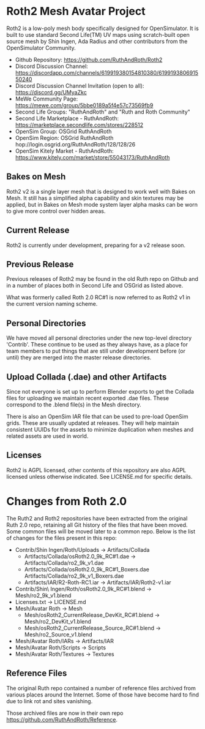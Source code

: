 # Roth2 Mesh Avatar Project

Roth2 is a low-poly mesh body specifically designed for OpenSimulator. It is built to use standard Second Life(TM) UV maps using scratch-built open source mesh by Shin Ingen, Ada Radius and other contributors from the OpenSimulator Community.

* Github Repository: https://github.com/RuthAndRoth/Roth2
* Discord Discussion Channel: https://discordapp.com/channels/619919380154810380/619919380691550240
* Discord Discussion Channel Invitation (open to all): https://discord.gg/UMyaZkc
* MeWe Community Page: https://mewe.com/group/5bbe0189a5f4e57c73569fb9
* Second Life Groups: "RuthAndRoth" and "Ruth and Roth Community"
* Second Life Marketplace - RuthAndRoth:  https://marketplace.secondlife.com/stores/228512
* OpenSim Group: OSGrid RuthAndRoth
* OpenSim Region: OSGrid RuthAndRoth hop://login.osgrid.org/RuthAndRoth/128/128/26
* OpenSim Kitely Market - RuthAndRoth: https://www.kitely.com/market/store/55043173/RuthAndRoth

## Bakes on Mesh

Roth2 v2 is a single layer mesh that is designed to work well with Bakes on Mesh.  It still has a simplified alpha capability and skin textures may be applied, but in Bakes on Mesh mode system layer alpha masks can be worn to give more control over hidden areas.

## Current Release

Roth2 is currently under development, preparing for a v2 release soon.

## Previous Release

Previous releases of Roth2 may be found in the old Ruth repo on Github and
in a number of places both in Second Life and OSGrid as listed above.

What was formerly called Roth 2.0 RC#1 is now referred to as Roth2 v1 in the current version naming scheme.

## Personal Directories

We have moved all personal directories under the new top-level directory
'Contrib'.  These continue to be used as they always have, as a place for
team members to put things that are still under development before (or until)
they are merged into the master release directories.

## Upload Collada (.dae) and other Artifacts

Since not everyone is set up to perform Blender exports to get the Collada
files for uploading we maintain recent exported .dae files. These correspond
to the .blend file(s) in the Mesh directory.

There is also an OpenSim IAR file that can be used to pre-load OpenSim grids.
These are usually updated at releases. They will help maintain consistent UUIDs
for the assets to minimize duplication when meshes and related assets are used
in world.

## Licenses

Roth2 is AGPL licensed, other contents of this repository are also
AGPL licensed unless otherwise indicated.  See LICENSE.md for specific details.

# Changes from Roth 2.0

The Ruth2 and Roth2 repositories have been extracted from the original Ruth 2.0
repo, retaining all Git history of the files that have been moved.  Some common
files will be moved later to a common repo.  Below is the list of changes for the
files present in this repo:

* Contrib/Shin Ingen/Roth/Uploads -> Artifacts/Collada
  * Artifacts/Collada/osRoth2.0_9k_RC\#1.dae -> Artifacts/Collada/ro2_9k_v1.dae
  * Artifacts/Collada/osRoth2.0_9k_RC\#1_Boxers.dae Artifacts/Collada/ro2_9k_v1_Boxers.dae
  * Artifacts/IAR/R2-Roth-RC1.iar -> Artifacts/IAR/Roth2-v1.iar
* Contrib/Shin\ Ingen/Roth/osRoth2.0_9k_RC#1.blend -> Mesh/ro2_9k_v1.blend
* Licenses.txt -> LICENSE.md
* Mesh/Avatar Roth -> Mesh
  * Mesh/osRoth2_CurrentRelease_DevKit_RC#1.blend -> Mesh/ro2_DevKit_v1.blend
  * Mesh/osRoth2_CurrentRelease_Source_RC#1.blend -> Mesh/ro2_Source_v1.blend
* Mesh/Avatar Roth/IARs -> Artifacts/IAR
* Mesh/Avatar Roth/Scripts -> Scripts
* Mesh/Avatar Roth/Textures -> Textures

## Reference Files

The original Ruth repo contained a number of reference files archived from
various places around the Internet.  Some of those have become hard to find
due to link rot and sites vanishing.

Those archived files are now in their own repo https://github.com/RuthAndRoth/Reference.
